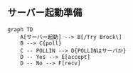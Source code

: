 ## サーバー起動準備

```mermaid
graph TD
    A[サーバー起動] --> B[/Try Brock\]
    B --> C{poll}
    C -- POLLIN --> D{POLLINはサーバか}
    D -- Yes --> E[accept]
    D -- No --> F[recv]
```

